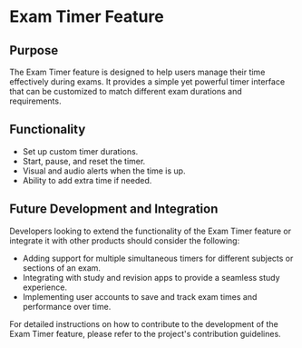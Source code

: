 # Exam Timer Feature

## Purpose

The Exam Timer feature is designed to help users manage their time effectively during exams. It provides a simple yet powerful timer interface that can be customized to match different exam durations and requirements.

## Functionality

- Set up custom timer durations.
- Start, pause, and reset the timer.
- Visual and audio alerts when the time is up.
- Ability to add extra time if needed.

## Future Development and Integration

Developers looking to extend the functionality of the Exam Timer feature or integrate it with other products should consider the following:

- Adding support for multiple simultaneous timers for different subjects or sections of an exam.
- Integrating with study and revision apps to provide a seamless study experience.
- Implementing user accounts to save and track exam times and performance over time.

For detailed instructions on how to contribute to the development of the Exam Timer feature, please refer to the project's contribution guidelines.
